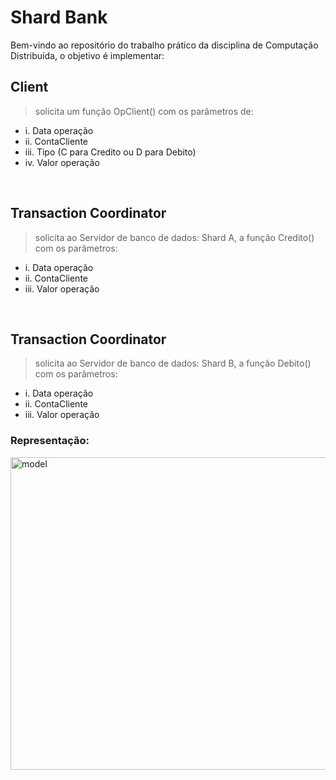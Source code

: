 # Shard Bank

Bem-vindo ao repositório do trabalho prático da disciplina de Computação Distribuída, o objetivo é implementar:

## Client 
> solicita um função OpClient() com os parâmetros de:
- i. Data operação
- ii. ContaCliente 
- iii. Tipo (C para Credito ou D para Debito)
- iv. Valor operação

<br>

## Transaction Coordinator 
> solicita ao Servidor de banco de dados: Shard A, a função Credito() com os parâmetros:
- i. Data operação
- ii. ContaCliente
- iii. Valor operação

<br>

## Transaction Coordinator
> solicita ao Servidor de banco de dados: Shard B, a função Debito() com os parâmetros:
- i. Data operação
- ii. ContaCliente
- iii. Valor operação

### Representação:
<img src="https://github.com/Gustavo-Lopez-Flores/Shard-Bank/blob/main/assets/img.png" alt="model" width="800" height="500">

